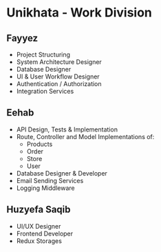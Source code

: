 # Unikhata - Work Division

## Fayyez
- Project Structuring
- System Architecture Designer
- Database Designer  
- UI & User Workflow Designer
- Authentication / Authorization  
- Integration Services

## Eehab
- API Design, Tests & Implementation
- Route, Controller and Model Implementations of:  
  - Products
  - Order  
  - Store  
  - User    
- Database Designer & Developer  
- Email Sending Services
- Logging Middleware

## Huzyefa Saqib
- UI/UX Designer
- Frontend Developer
- Redux Storages